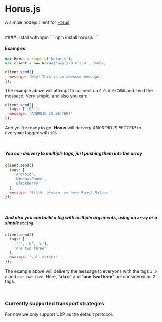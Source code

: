 # Horus.js
A simple nodejs client for [Horus](https://github.com/CotaPreco/Horus).

<br />
#### Install with npm
```
npm install horusjs
```

<br />

#### Examples
```javascript
var Horus = require('horusjs');
var client = new Horus('udp://0.0.0.0', 7600);

client.send({
  message: 'Hey! This is an awesome message.'
});
```

The example above will attempt to connect on `0.0.0.0:7600` and send the message. Very simple, and also you can:

```javascript
client.send({
  tags: ['iOS'],
  message: 'ANDROID IS BETTER!'
});
```

And you're ready to go. **Horus** will delivery *ANDROID IS BETTER!* to everyone tagged with `iOS`.

<br />

##### You can delivery to multiple tags, just pushing them into the array

```javascript
client.send({
  tags: [
    'Android',
    'WindowsPhone',
    'Blackberry'
  ],
  message: 'Bitch, please, we have React Native.'
});
```

<br />

##### And also you can build a tag with multiple arguments, using an `array` or a simple `string`

```javascript
client.send({
  tags: [
    ['a', 'b', 'c'],
    'one two three'
  ],
  message: 'Full match!'
});
```

The example above will delivery the message to everyone with the tags *`a b c`* and *`one two tree`*.
Here, "**a b c**" and "**one two three**" are considered as 2 tags.

<br />

### Currently supported transport strategies
For now we only support UDP as the default protocol.
